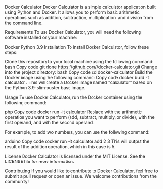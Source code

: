 Docker Calculator
Docker Calculator is a simple calculator application built using Python and Docker. It allows you to perform basic arithmetic operations such as addition, subtraction, multiplication, and division from the command line.

Requirements
To use Docker Calculator, you will need the following software installed on your machine:

Docker
Python 3.9
Installation
To install Docker Calculator, follow these steps:

Clone this repository to your local machine using the following command:
bash
Copy code
git clone https://github.com/<your-username>/docker-calculator.git
Change into the project directory:
bash
Copy code
cd docker-calculator
Build the Docker image using the following command:
Copy code
docker build -t calculator .
This will create a Docker image named "calculator" based on the Python 3.9-slim-buster base image.

Usage
To use Docker Calculator, run the Docker container using the following command:

php
Copy code
docker run -it calculator <operation> <operand1> <operand2>
Replace <operation> with the arithmetic operation you want to perform (add, subtract, multiply, or divide), <operand1> with the first operand, and <operand2> with the second operand.

For example, to add two numbers, you can use the following command:

arduino
Copy code
docker run -it calculator add 2 3
This will output the result of the addition operation, which in this case is 5.

License
Docker Calculator is licensed under the MIT License. See the LICENSE file for more information.

Contributing
If you would like to contribute to Docker Calculator, feel free to submit a pull request or open an issue. We welcome contributions from the community!
